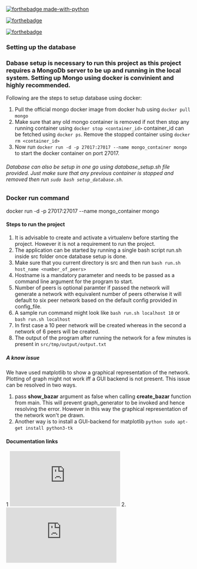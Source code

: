 
[![forthebadge made-with-python](http://ForTheBadge.com/images/badges/made-with-python.svg)](https://www.python.org/)

[![forthebadge](https://forthebadge.com/images/badges/gluten-free.svg)](https://forthebadge.com)

[![forthebadge](https://forthebadge.com/images/badges/powered-by-coffee.svg)](https://forthebadge.com)

### Setting up the database

### Dabase setup is necessary to run this project as this project requires a MongoDb server to be up and running in the local system. Setting up Mongo using docker is convinient and highly recommended.

Following are the steps to setup database using docker:

1. Pull the official mongo docker image from docker hub using ````docker pull mongo````
2. Make sure that any old mongo container is removed if not then stop any running container using ````docker stop <container_id>```` container_id can be fetched using ````docker ps````. Remove the stopped container using ````docker rm <container_id>````
3. Now run ````docker run -d -p 27017:27017 --name mongo_container mongo```` to start the docker container on port 27017.

###### Database can also be setup in one go using database_setup.sh file provided. Just make sure that any previous container is stopped and removed then run ````sudo bash setup_database.sh````.

### Docker run command

docker run -d -p 27017:27017 --name mongo_container mongo
#### Steps to run the project
1. It is advisable to create and activate a virtualenv before starting the project. However it is not a requirement to run the project.
2. The application can be started by running a single bash script run.sh inside src folder once database setup is done.
3. Make sure that you current directory is src and then run ````bash run.sh host_name <number_of_peers>````
4. Hostname is a mandatory parameter and needs to be passed as a command line argument for the program to start.
5. Number of peers is optional paramter if passed the network will generate a network with equivalent number of peers otherwise it will default to six peer network based on the default config provided in config_file.
6. A sample run command might look like ````bash run.sh localhost 10```` or ```` bash run.sh localhost````
7. In first case a 10 peer network will be created whereas in the second a network of 6 peers will be created.
8. The output of the program after running the network for a few minutes is present in ````src/tmp/output/output.txt````

##### A know issue

We have used matplotlib to show a graphical representation of the network. Plotting of graph might not work iff a GUI backend is not present. This issue can be resolved in two ways.
1. pass **show_bazar** argument as false when calling **create_bazar** function from main. This will prevent graph_generator to be invoked and hence resolving the error. However in this way the graphical representation of the network won't pe drawn.
2. Another way is to install a GUI-backend for matplotlib ````python
sudo apt-get install python3-tk````

#### Documentation links


1  ![design_doc](https://github.com/alokrkmv/lab-2-the_trading_post/blob/main/src/Documentation/the_trading_post_doumentation.pdf)
2. ![problem statement](https://github.com/alokrkmv/lab-2-the_trading_post/blob/main/src/Documentation/Lab%202_problem_statement.pdf)

    
  

